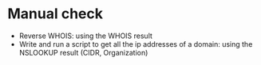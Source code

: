 # Manual check
+ Reverse WHOIS: using the WHOIS result
+ Write and run a script to get all the ip addresses of a domain: using the NSLOOKUP result (CIDR, Organization)